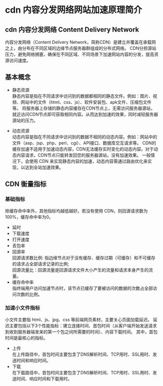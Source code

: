 # cdn 内容分发网络网站加速原理简介
## cdn 内容分发网络 Content Delivery Network
内容分发网络（Content Delivery Network，简称CDN）是建立并覆盖在承载网之上，由分布在不同区域的边缘节点服务器群组成的分布式网络。
CDN分担源站压力，避免网络拥塞，确保在不同区域、不同场景下加速网站内容的分发，提高资源访问速度。

## 基本概念
* 静态资源</br>
静态内容是指在不同请求中访问到的数据都相同的静态文件。例如：图片、视频、网站中的文件（html、css、js）、软件安装包、apk文件、压缩包文件等。
将服务器上存储的静态内容缓存在CDN节点上，无需访问服务器源站，就近访问CDN节点即可获取相同内容。从而达到加速的效果，同时减轻服务器源站的压力。

* 动态资源</br>
动态内容是指在不同请求中访问到的数据不相同的动态内容。例如：网站中的文件（asp、jsp、php、perl、cgi）、API接口、数据库交互请求等。
CDN的缓存加速不适用于加速动态内容，CDN无法缓存实时变化的动态内容。对于动态内容请求，CDN节点只能转发回您的服务器源站，没有加速效果。
一般情况下，会使用 CDN 来实现静态内容的加速，动态内容需通过路由优化来实现，以达到全站加速效果。

## CDN 衡量指标
### 基础指标
除缓存命中率外，其他指标均越低越好。若没有使用 CDN，则回源请求数为100%，缓存命中率为0。</br>
* 延时
* 下载速度
* 打开速度
* 丢包率
* 回源率 </br>
回源请求数比例: 指边缘节点对于没有缓存、缓存过期（可缓存）和不可缓存的请求占全部请求记录的比例; </br>
回源流量比：回源流量是回源请求文件大小产生的流量和请求本身产生的流量。</br>
* 缓存命中率</br>
指终端用户访问加速节点时，该节点已缓存了要被访问的数据的次数占全部访问次数的比例。

### 加速小文件指标
小文件主要指 html、js、jpg、css 等前端网页素材，主要关心页面加载延迟。
延迟主要包括以下3个性能指标：建立连接时间、首包时间（从客户端开始发送请求到收到服务器端发来的第一个包之间所需要的时间）、内容下载时间。
其中，首包时间是最核心的指标。</br>
* 上传</br>
在上传路径中，首包时间主要包含了DNS解析时间、TCP用时、SSL用时、发送时间和响应时间。
* 下载</br>
在下载路径中，首包时间主要包含了DNS解析时间、TCP用时、SSL用时、发送时间、响应时间和下载用时。

